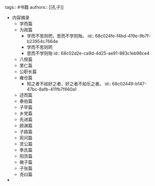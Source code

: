 tags:: #书籍
authors:: [[孔子]]

- 内容摘录
	- 学而篇
	- 为政篇
		- 学而不思则罔，思而不学则殆。
		  id:: 68c024fe-f4bd-419e-9b7f-b23954c7664e
		- 学而不思则罔
		- 思而不学则殆
		  id:: 68c02d2e-ca9d-4d25-ae91-883c1eb98ce4
	- 八佾篇
	- 里仁篇
	- 公职长篇
	- 雍也篇
		- 知之者不如好之者，好之者不如乐之者。
		  id:: 68c02449-b147-47bc-8afb-411fb7f660a1
	- 述而篇
	- 泰伯篇
	- 子罕篇
	- 乡党篇
	- 先进篇
	- 颜渊篇
	- 子路篇
	- 宪问篇
	- 灵公篇
	- 季氏篇
	- 阳货篇
	- 微子篇
	- 子张篇
	- 尧曰篇
-